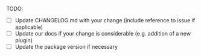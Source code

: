 <!--
  Thanks for filing a pull request on MV Online!

  Please look at the following checklist to ensure that your PR
  can be accepted quickly:
-->

TODO:

- [ ] Update CHANGELOG.md with your change (include reference to issue if applicable)
- [ ] Update our docs if your change is considerable (e.g. addition of a new plugin)
- [ ] Update the package version if necessary